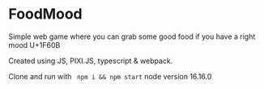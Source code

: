 # FoodMood
Simple web game where you can grab some good food if you have a right mood U+1F60B

Created using JS, PIXI.JS, typescript & webpack.

Clone and run with
``` npm i && npm start```
node version 16.16.0
